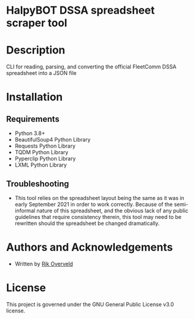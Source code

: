 # HalpyBOT DSSA spreadsheet scraper tool

# Description
CLI for reading, parsing, and converting the official FleetComm DSSA spreadsheet into a JSON file

# Installation

## Requirements
- Python 3.8+
- BeautifulSoup4 Python Library
- Requests Python Library
- TQDM Python Library
- Pyperclip Python Library
- LXML Python Library

## Troubleshooting
- This tool relies on the spreadsheet layout being the same as it was in early September 2021 in order to work correctly.
Because of the semi-informal nature of this spreadsheet, and the obvious lack of any public guidelines that require
  consistency therein, this tool may need to be rewritten should the spreadsheet be changed dramatically.

# Authors and Acknowledgements

- Written by [Rik Overveld](https://gitlab.com/rik079)

# License
This project is governed under the GNU General Public License v3.0 license.
